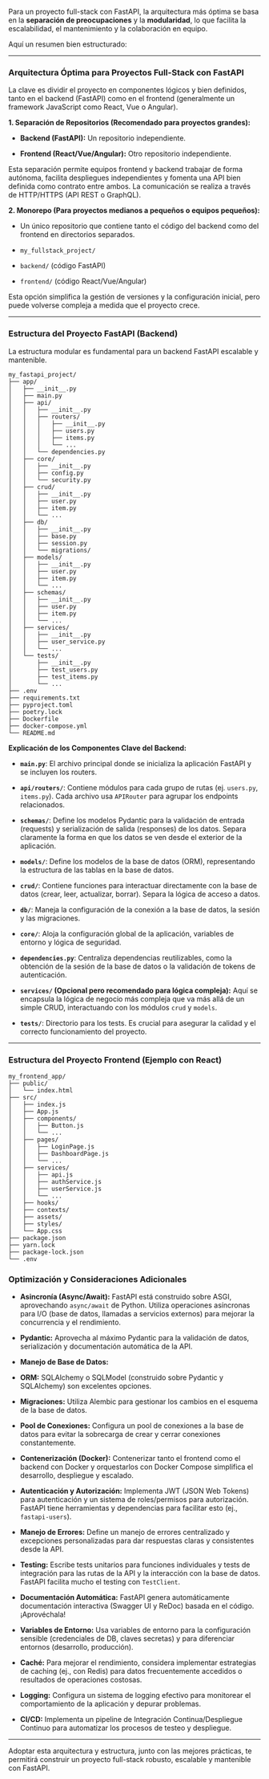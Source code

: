 Para un proyecto full-stack con FastAPI, la arquitectura más óptima se basa en la **separación de preocupaciones** y la **modularidad**, lo que facilita la escalabilidad, el mantenimiento y la colaboración en equipo.

  

Aquí un resumen bien estructurado:

  

-----

  

### Arquitectura Óptima para Proyectos Full-Stack con FastAPI

  

La clave es dividir el proyecto en componentes lógicos y bien definidos, tanto en el backend (FastAPI) como en el frontend (generalmente un framework JavaScript como React, Vue o Angular).

  

**1. Separación de Repositorios (Recomendado para proyectos grandes):**

  

*  **Backend (FastAPI):** Un repositorio independiente.

*  **Frontend (React/Vue/Angular):** Otro repositorio independiente.

  

Esta separación permite equipos frontend y backend trabajar de forma autónoma, facilita despliegues independientes y fomenta una API bien definida como contrato entre ambos. La comunicación se realiza a través de HTTP/HTTPS (API REST o GraphQL).

  

**2. Monorepo (Para proyectos medianos a pequeños o equipos pequeños):**

  

* Un único repositorio que contiene tanto el código del backend como del frontend en directorios separados.

*  `my_fullstack_project/`

*  `backend/` (código FastAPI)

*  `frontend/` (código React/Vue/Angular)

  

Esta opción simplifica la gestión de versiones y la configuración inicial, pero puede volverse compleja a medida que el proyecto crece.

  

-----

  

### Estructura del Proyecto FastAPI (Backend)

  

La estructura modular es fundamental para un backend FastAPI escalable y mantenible.

```
my_fastapi_project/
├── app/
│   ├── __init__.py
│   ├── main.py
│   ├── api/
│   │   ├── __init__.py
│   │   ├── routers/
│   │   │   ├── __init__.py
│   │   │   ├── users.py
│   │   │   ├── items.py
│   │   │   └── ...
│   │   └── dependencies.py
│   ├── core/
│   │   ├── __init__.py
│   │   ├── config.py
│   │   └── security.py
│   ├── crud/
│   │   ├── __init__.py
│   │   ├── user.py
│   │   ├── item.py
│   │   └── ...
│   ├── db/
│   │   ├── __init__.py
│   │   ├── base.py
│   │   ├── session.py
│   │   └── migrations/
│   ├── models/
│   │   ├── __init__.py
│   │   ├── user.py
│   │   ├── item.py
│   │   └── ...
│   ├── schemas/
│   │   ├── __init__.py
│   │   ├── user.py
│   │   ├── item.py
│   │   └── ...
│   ├── services/
│   │   ├── __init__.py
│   │   ├── user_service.py
│   │   └── ...
│   └── tests/
│       ├── __init__.py
│       ├── test_users.py
│       ├── test_items.py
│       └── ...
├── .env
├── requirements.txt
├── pyproject.toml
├── poetry.lock
├── Dockerfile
├── docker-compose.yml
└── README.md
```

  

**Explicación de los Componentes Clave del Backend:**

  

*  **`main.py`**: El archivo principal donde se inicializa la aplicación FastAPI y se incluyen los routers.

*  **`api/routers/`**: Contiene módulos para cada grupo de rutas (ej. `users.py`, `items.py`). Cada archivo usa `APIRouter` para agrupar los endpoints relacionados.

*  **`schemas/`**: Define los modelos Pydantic para la validación de entrada (requests) y serialización de salida (responses) de los datos. Separa claramente la forma en que los datos se ven desde el exterior de la aplicación.

*  **`models/`**: Define los modelos de la base de datos (ORM), representando la estructura de las tablas en la base de datos.

*  **`crud/`**: Contiene funciones para interactuar directamente con la base de datos (crear, leer, actualizar, borrar). Separa la lógica de acceso a datos.

*  **`db/`**: Maneja la configuración de la conexión a la base de datos, la sesión y las migraciones.

*  **`core/`**: Aloja la configuración global de la aplicación, variables de entorno y lógica de seguridad.

*  **`dependencies.py`**: Centraliza dependencias reutilizables, como la obtención de la sesión de la base de datos o la validación de tokens de autenticación.

*  **`services/` (Opcional pero recomendado para lógica compleja):** Aquí se encapsula la lógica de negocio más compleja que va más allá de un simple CRUD, interactuando con los módulos `crud` y `models`.

*  **`tests/`**: Directorio para los tests. Es crucial para asegurar la calidad y el correcto funcionamiento del proyecto.

  

-----

  

### Estructura del Proyecto Frontend (Ejemplo con React)


```
my_frontend_app/
├── public/
│   └── index.html
├── src/
│   ├── index.js
│   ├── App.js
│   ├── components/
│   │   ├── Button.js
│   │   └── ...
│   ├── pages/
│   │   ├── LoginPage.js
│   │   ├── DashboardPage.js
│   │   └── ...
│   ├── services/
│   │   ├── api.js
│   │   ├── authService.js
│   │   ├── userService.js
│   │   └── ...
│   ├── hooks/
│   ├── contexts/
│   ├── assets/
│   ├── styles/
│   └── App.css
├── package.json
├── yarn.lock
├── package-lock.json
└── .env
```

  

### Optimización y Consideraciones Adicionales

  

*  **Asincronía (Async/Await):** FastAPI está construido sobre ASGI, aprovechando `async/await` de Python. Utiliza operaciones asíncronas para I/O (base de datos, llamadas a servicios externos) para mejorar la concurrencia y el rendimiento.

*  **Pydantic:** Aprovecha al máximo Pydantic para la validación de datos, serialización y documentación automática de la API.

*  **Manejo de Base de Datos:**

*  **ORM:** SQLAlchemy o SQLModel (construido sobre Pydantic y SQLAlchemy) son excelentes opciones.

*  **Migraciones:** Utiliza Alembic para gestionar los cambios en el esquema de la base de datos.

*  **Pool de Conexiones:** Configura un pool de conexiones a la base de datos para evitar la sobrecarga de crear y cerrar conexiones constantemente.

*  **Contenerización (Docker):** Contenerizar tanto el frontend como el backend con Docker y orquestarlos con Docker Compose simplifica el desarrollo, despliegue y escalado.

*  **Autenticación y Autorización:** Implementa JWT (JSON Web Tokens) para autenticación y un sistema de roles/permisos para autorización. FastAPI tiene herramientas y dependencias para facilitar esto (ej., `fastapi-users`).

*  **Manejo de Errores:** Define un manejo de errores centralizado y excepciones personalizadas para dar respuestas claras y consistentes desde la API.

*  **Testing:** Escribe tests unitarios para funciones individuales y tests de integración para las rutas de la API y la interacción con la base de datos. FastAPI facilita mucho el testing con `TestClient`.

*  **Documentación Automática:** FastAPI genera automáticamente documentación interactiva (Swagger UI y ReDoc) basada en el código. ¡Aprovéchala\!

*  **Variables de Entorno:** Usa variables de entorno para la configuración sensible (credenciales de DB, claves secretas) y para diferenciar entornos (desarrollo, producción).

*  **Caché:** Para mejorar el rendimiento, considera implementar estrategias de caching (ej., con Redis) para datos frecuentemente accedidos o resultados de operaciones costosas.

*  **Logging:** Configura un sistema de logging efectivo para monitorear el comportamiento de la aplicación y depurar problemas.

*  **CI/CD:** Implementa un pipeline de Integración Continua/Despliegue Continuo para automatizar los procesos de testeo y despliegue.

  

-----

  

Adoptar esta arquitectura y estructura, junto con las mejores prácticas, te permitirá construir un proyecto full-stack robusto, escalable y mantenible con FastAPI.